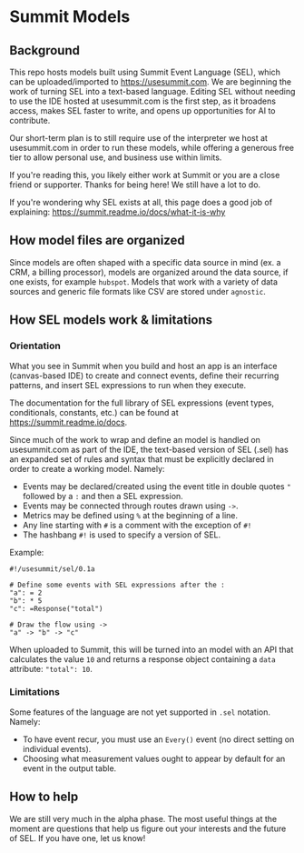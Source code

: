# Summit Models

## Background
This repo hosts models built using Summit Event Language (SEL), which can be uploaded/imported to https://usesummit.com.  We are beginning the work of turning SEL into a text-based language.  Editing SEL without needing to use the IDE hosted at usesummit.com is the first step, as it broadens access, makes SEL faster to write, and opens up opportunities for AI to contribute.

Our short-term plan is to still require use of the interpreter we host at usesummit.com in order to run these models, while offering a generous free tier to allow personal use, and business use within limits.

If you're reading this, you likely either work at Summit or you are a close friend or supporter.  Thanks for being here!  We still have a lot to do.

If you're wondering why SEL exists at all, this page does a good job of explaining: https://summit.readme.io/docs/what-it-is-why

## How model files are organized
Since models are often shaped with a specific data source in mind (ex. a CRM, a billing processor), models are organized around the data source, if one exists, for example `hubspot`.  Models that work with a variety of data sources and generic file formats like CSV are stored under `agnostic`.

## How SEL models work & limitations

### Orientation
What you see in Summit when you build and host an app is an interface (canvas-based IDE) to create and connect events, define their recurring patterns, and insert SEL expressions to run when they execute.

The documentation for the full library of SEL expressions (event types, conditionals, constants, etc.) can be found at https://summit.readme.io/docs.

Since much of the work to wrap and define an model is handled on usesummit.com as part of the IDE, the text-based version of SEL (.sel) has an expanded set of rules and syntax that must be explicitly declared in order to create a working model.  Namely:

- Events may be declared/created using the event title in double quotes `"` followed by a `:` and then a SEL expression.
- Events may be connected through routes drawn using `->`.
- Metrics may be defined using `%` at the beginning of a line.
- Any line starting with `#` is a comment with the exception of `#!`
- The hashbang `#!` is used to specify a version of SEL.

Example:

```
#!/usesummit/sel/0.1a

# Define some events with SEL expressions after the :
"a": = 2
"b": * 5
"c": =Response("total")

# Draw the flow using ->
"a" -> "b" -> "c"

```

When uploaded to Summit, this will be turned into an model with an API that calculates the value `10` and returns a response object containing a `data` attribute: `"total": 10`.

### Limitations
Some features of the language are not yet supported in `.sel` notation.  Namely:

- To have event recur, you must use an `Every()` event (no direct setting on individual events).
- Choosing what measurement values ought to appear by default for an event in the output table.

## How to help

We are still very much in the alpha phase.  The most useful things at the moment are questions that help us figure out your interests and the future of SEL.  If you have one, let us know!

